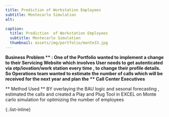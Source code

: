 ```yaml
---
title: Prediction of Workstation Employees
subtitle: Montecarlo Simulation
alt: 

caption:
  title: Prediction  of Workstation Employees
  subtitle: Montecarlo Simulation
  thumbnail: assets/img/portfolio/monte33.jpg
---
```

 **Business Problem ** :  One of the Portfolio wanted to implement a change to their Servicing Website which involves  User needs to get autenticated via otp/iovation/work station every time ,  to change their profile details. So Operations team wanted to estimate the number of calls which will be received for the next year and plan the ** Call Center Executives**

 ** Method Used ** BY overlaying the BAU logic and  sesonal forecasting , estimated the calls and created a Play and Plug Tool in EXCEL on Monte carlo simulation for optimizing the number of employees

{:.list-inline}


